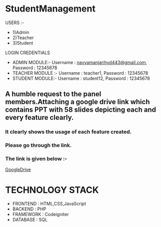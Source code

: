 # StudentManagement

USERS :-

* 1)Admin
* 2)Teacher
* 3)Student

LOGIN CREDENTIALS

* ADMIN MODULE:-
Username  : navyamanjarihyd443@gmail.com,
Password    : 12345678
* TEACHER MODULE :-
Username : teacher1,
Password : 12345678
* STUDENT MODULE:-
Username : student12,
Password : 12345678


## A humble request to the panel members.Attaching a google drive link which contains PPT with 58 slides depicting each and every feature clearly.
### It clearly shows the usage of each feature created.
### Please go through the link.
### The link is given below :-

[GoogleDrive](https://docs.google.com/presentation/d/1TVWMdYGIMoCbQO-ENiowcQlRjQpspmcR/edit?usp=sharing&ouid=113488309991046860873&rtpof=true&sd=true)


# TECHNOLOGY STACK

* FRONTEND : HTML,CSS,JavaScript
* BACKEND  : PHP
* FRAMEWORK : Codeigniter
* DATABASE : SQL

